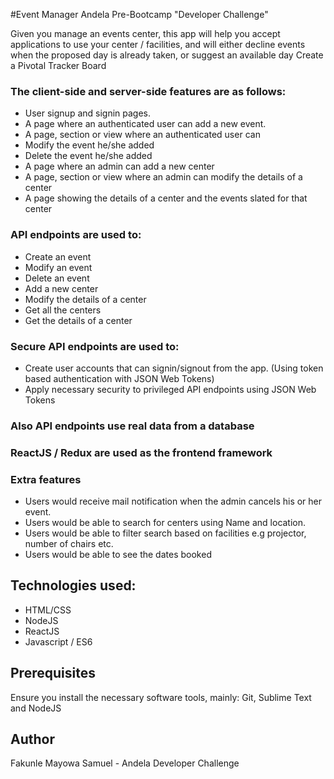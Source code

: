 #Event Manager
Andela Pre-Bootcamp "Developer Challenge"

Given you manage an events center, this app will help you accept applications to use your center / facilities, and will either decline events when the proposed day is already taken, or suggest an available day
Create a Pivotal Tracker Board  


### The client-side and server-side features are as follows:
- User signup and signin pages.
- A page where an authenticated user can add a new event.
- A page, section or view where an authenticated user can
- Modify the event he/she added
- Delete the event he/she added
- A page where an admin can add a new center
- A page, section or view where an admin can modify the details of a center
- A page showing the details of a center and the events slated for that center

### API endpoints are used to:  
- Create an event
- Modify an event
- Delete an event
- Add a new center
- Modify the details of a center
- Get all the centers
- Get the details of a center

### Secure API endpoints are used to:
- Create user accounts that can signin/signout from the app. (Using token based authentication with JSON Web Tokens)
- Apply necessary security to privileged  API endpoints using JSON Web Tokens

### Also API endpoints use real data from a database

### ReactJS / Redux are used as the frontend framework

### Extra features
- Users would receive mail notification when the admin cancels his or her event.
- Users would be able to search for centers using Name and location.
- Users would be able to filter search based on facilities e.g projector, number of chairs etc.
- Users would be able to see the dates booked


## Technologies used:
- HTML/CSS
- NodeJS
- ReactJS
- Javascript / ES6

## Prerequisites
Ensure you install the necessary software tools, mainly: Git, Sublime Text and NodeJS

## Author
Fakunle Mayowa Samuel - Andela Developer Challenge
